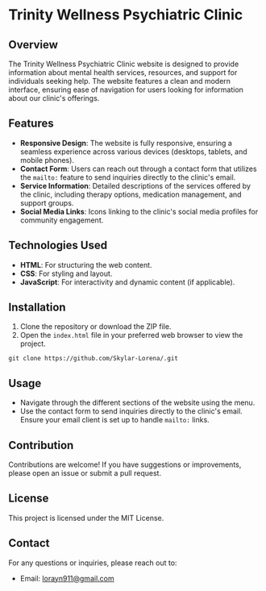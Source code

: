 
# Trinity Wellness Psychiatric Clinic

## Overview

The Trinity Wellness Psychiatric Clinic website is designed to provide information about mental health services, resources, and support for individuals seeking help. The website features a clean and modern interface, ensuring ease of navigation for users looking for information about our clinic's offerings.

## Features

- **Responsive Design**: The website is fully responsive, ensuring a seamless experience across various devices (desktops, tablets, and mobile phones).
- **Contact Form**: Users can reach out through a contact form that utilizes the `mailto:` feature to send inquiries directly to the clinic's email.
- **Service Information**: Detailed descriptions of the services offered by the clinic, including therapy options, medication management, and support groups.
- **Social Media Links**: Icons linking to the clinic's social media profiles for community engagement.

## Technologies Used

- **HTML**: For structuring the web content.
- **CSS**: For styling and layout.
- **JavaScript**: For interactivity and dynamic content (if applicable).

## Installation

1. Clone the repository or download the ZIP file.
2. Open the `index.html` file in your preferred web browser to view the project.

`git clone https://github.com/Skylar-Lorena/.git`

## Usage

- Navigate through the different sections of the website using the menu.
- Use the contact form to send inquiries directly to the clinic's email. Ensure your email client is set up to handle `mailto:` links.

## Contribution

Contributions are welcome! If you have suggestions or improvements, please open an issue or submit a pull request.

## License

This project is licensed under the MIT License.

## Contact

For any questions or inquiries, please reach out to:

- Email: [lorayn911@gmail.com](mailto:lorayn911@gmail.com)
